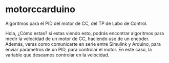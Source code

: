 # motorccarduino
Algoritmos para el PID del motor de CC, del TP de Labo de Control.

Hola, ¿Cómo estas? si estas viendo esto, podrás encontrar algoritmos para medir la velocidad de un motor de CC,
haciendo uso de un encoder. 
Además, veras como comunicarte en serie entre Simulink y Arduino, para enviar parámetros de un PID, para controlar el motor.
En este caso, la variable que deseamos controlar en la velocidad.
